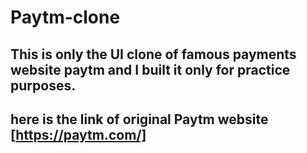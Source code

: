 # Paytm-clone

## This is only the UI clone of famous payments website paytm and I built it only for practice purposes.
## here is the link of original Paytm website [https://paytm.com/]
